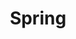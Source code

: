 ---
title: "Spring"
description: "Spring 相关的文章"
slug: "spring"
image: "Spring.svg"
lastmod: 2025-03-11
---